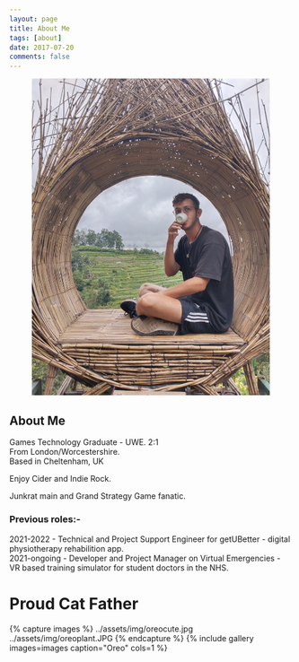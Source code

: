 ```yaml
---
layout: page
title: About Me
tags: [about]
date: 2017-07-20
comments: false
---
```

    
<center>
<figure>
        <img src="../assets/img/profilepic1.jpg" class="img-circle animated rotateIn">
	
</figure>

</center>

## About Me


Games Technology Graduate - UWE. 2:1 <br/>
From London/Worcestershire. <br/>
Based in Cheltenham, UK <br/>

Enjoy Cider and Indie Rock. <br/>

Junkrat main and Grand Strategy Game fanatic. <br/>

### Previous roles:-

2021-2022 - Technical and Project Support Engineer for getUBetter - digital physiotherapy rehabilition app. <br/>
2021-ongoing - Developer and Project Manager on Virtual Emergencies - VR based training simulator for student doctors in the NHS. <br/>

# Proud Cat Father
{% capture images %}
	../assets/img/oreocute.jpg  
	../assets/img/oreoplant.JPG
{% endcapture %}
{% include gallery images=images caption="Oreo" cols=1 %}


      
